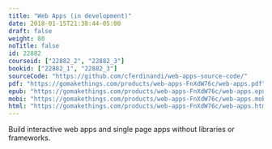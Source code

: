 ```yaml
---
title: "Web Apps (in development)"
date: 2018-01-15T21:38:44-05:00
draft: false
weight: 80
noTitle: false
id: 22882
courseid: ["22882_2", "22882_3"]
bookid: ["22882_1", "22882_3"]
sourceCode: "https://github.com/cferdinandi/web-apps-source-code/"
pdf: "https://gomakethings.com/products/web-apps-FnXdW76c/web-apps.pdf"
epub: "https://gomakethings.com/products/web-apps-FnXdW76c/web-apps.epub"
mobi: "https://gomakethings.com/products/web-apps-FnXdW76c/web-apps.mobi"
html: "https://gomakethings.com/products/web-apps-FnXdW76c/web-apps.html"
---
```


Build interactive web apps and single page apps without libraries or frameworks.